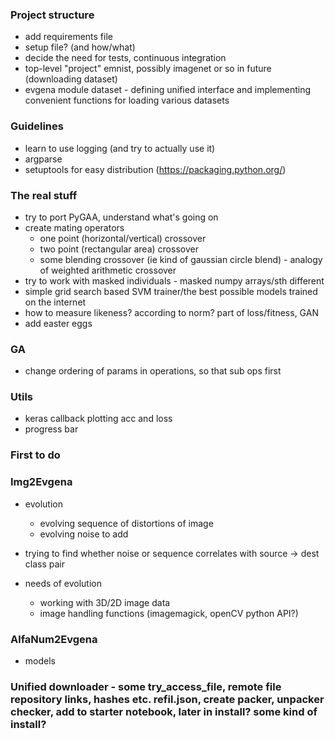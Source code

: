 ### Project structure
- add requirements file
- setup file? (and how/what)
- decide the need for tests, continuous integration
- top-level "project" emnist, possibly imagenet or so in future (downloading dataset)
- evgena module dataset - defining unified interface and implementing convenient functions for loading various datasets

### Guidelines
- learn to use logging (and try to actually use it)
- argparse
- setuptools for easy distribution (https://packaging.python.org/)

### The real stuff
- try to port PyGAA, understand what's going on
- create mating operators
    - one point (horizontal/vertical) crossover
    - two point (rectangular area) crossover
    - some blending crossover (ie kind of gaussian circle blend) - analogy of weighted arithmetic crossover 
- try to work with masked individuals - masked numpy arrays/sth different
- simple grid search based SVM trainer/the best possible models trained on the internet
- how to measure likeness? according to norm? part of loss/fitness, GAN
- add easter eggs

### GA
- change ordering of params in operations, so that sub ops first

### Utils
- keras callback plotting acc and loss
- progress bar

### First to do


### Img2Evgena
- evolution
	- evolving sequence of distortions of image
	- evolving noise to add

- trying to find whether noise or sequence correlates with source -> dest class pair

- needs of evolution
	- working with 3D/2D image data
	- image handling functions (imagemagick, openCV python API?)

### AlfaNum2Evgena
- models

### Unified downloader - some try_access_file, remote file repository links, hashes etc. refil.json, create packer, unpacker checker, add to starter notebook, later in install? some kind of install?
